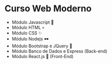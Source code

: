 # Curso Web Moderno

-   Módulo Javascript 🦾
-   Módulo HTML 💀
-   Módulo CSS ✨
-   Módulo Nodejs 🕶
-   Módulo Bootstrap e JQuery 🎈
-   Módulo Banco de Dados e Express (Back-end)
-   Módulo React.js 🎨 (Front-End)
